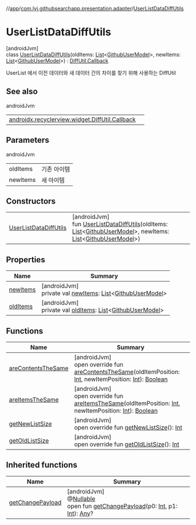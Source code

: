 //[app](../../../index.md)/[com.lyj.githubsearchapp.presentation.adapter](../index.md)/[UserListDataDiffUtils](index.md)

# UserListDataDiffUtils

[androidJvm]\
class [UserListDataDiffUtils](index.md)(oldItems: [List](https://kotlinlang.org/api/latest/jvm/stdlib/kotlin.collections/-list/index.html)&lt;[GithubUserModel](../../com.lyj.githubsearchapp.domain.model/-github-user-model/index.md)&gt;, newItems: [List](https://kotlinlang.org/api/latest/jvm/stdlib/kotlin.collections/-list/index.html)&lt;[GithubUserModel](../../com.lyj.githubsearchapp.domain.model/-github-user-model/index.md)&gt;) : [DiffUtil.Callback](https://developer.android.com/reference/kotlin/androidx/recyclerview/widget/DiffUtil.Callback.html)

UserList 에서 이전 데이터와 새 데이터 간의 차이를 찾기 위해 사용하는 DiffUtil

## See also

androidJvm

| | |
|---|---|
| [androidx.recyclerview.widget.DiffUtil.Callback](https://developer.android.com/reference/kotlin/androidx/recyclerview/widget/DiffUtil.Callback.html) |  |

## Parameters

androidJvm

| | |
|---|---|
| oldItems | 기존 아이템 |
| newItems | 새 아이템 |

## Constructors

| | |
|---|---|
| [UserListDataDiffUtils](-user-list-data-diff-utils.md) | [androidJvm]<br>fun [UserListDataDiffUtils](-user-list-data-diff-utils.md)(oldItems: [List](https://kotlinlang.org/api/latest/jvm/stdlib/kotlin.collections/-list/index.html)&lt;[GithubUserModel](../../com.lyj.githubsearchapp.domain.model/-github-user-model/index.md)&gt;, newItems: [List](https://kotlinlang.org/api/latest/jvm/stdlib/kotlin.collections/-list/index.html)&lt;[GithubUserModel](../../com.lyj.githubsearchapp.domain.model/-github-user-model/index.md)&gt;) |

## Properties

| Name | Summary |
|---|---|
| [newItems](new-items.md) | [androidJvm]<br>private val [newItems](new-items.md): [List](https://kotlinlang.org/api/latest/jvm/stdlib/kotlin.collections/-list/index.html)&lt;[GithubUserModel](../../com.lyj.githubsearchapp.domain.model/-github-user-model/index.md)&gt; |
| [oldItems](old-items.md) | [androidJvm]<br>private val [oldItems](old-items.md): [List](https://kotlinlang.org/api/latest/jvm/stdlib/kotlin.collections/-list/index.html)&lt;[GithubUserModel](../../com.lyj.githubsearchapp.domain.model/-github-user-model/index.md)&gt; |

## Functions

| Name | Summary |
|---|---|
| [areContentsTheSame](are-contents-the-same.md) | [androidJvm]<br>open override fun [areContentsTheSame](are-contents-the-same.md)(oldItemPosition: [Int](https://kotlinlang.org/api/latest/jvm/stdlib/kotlin/-int/index.html), newItemPosition: [Int](https://kotlinlang.org/api/latest/jvm/stdlib/kotlin/-int/index.html)): [Boolean](https://kotlinlang.org/api/latest/jvm/stdlib/kotlin/-boolean/index.html) |
| [areItemsTheSame](are-items-the-same.md) | [androidJvm]<br>open override fun [areItemsTheSame](are-items-the-same.md)(oldItemPosition: [Int](https://kotlinlang.org/api/latest/jvm/stdlib/kotlin/-int/index.html), newItemPosition: [Int](https://kotlinlang.org/api/latest/jvm/stdlib/kotlin/-int/index.html)): [Boolean](https://kotlinlang.org/api/latest/jvm/stdlib/kotlin/-boolean/index.html) |
| [getNewListSize](get-new-list-size.md) | [androidJvm]<br>open override fun [getNewListSize](get-new-list-size.md)(): [Int](https://kotlinlang.org/api/latest/jvm/stdlib/kotlin/-int/index.html) |
| [getOldListSize](get-old-list-size.md) | [androidJvm]<br>open override fun [getOldListSize](get-old-list-size.md)(): [Int](https://kotlinlang.org/api/latest/jvm/stdlib/kotlin/-int/index.html) |

## Inherited functions

| Name | Summary |
|---|---|
| [getChangePayload](index.md#-1911713805%2FFunctions%2F-912451524) | [androidJvm]<br>@[Nullable](https://developer.android.com/reference/kotlin/androidx/annotation/Nullable.html)<br>open fun [getChangePayload](index.md#-1911713805%2FFunctions%2F-912451524)(p0: [Int](https://kotlinlang.org/api/latest/jvm/stdlib/kotlin/-int/index.html), p1: [Int](https://kotlinlang.org/api/latest/jvm/stdlib/kotlin/-int/index.html)): [Any](https://kotlinlang.org/api/latest/jvm/stdlib/kotlin/-any/index.html)? |
